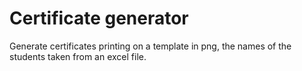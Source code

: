 # Certificate generator

Generate certificates printing on a template in png, the names of the students taken from an excel file.
